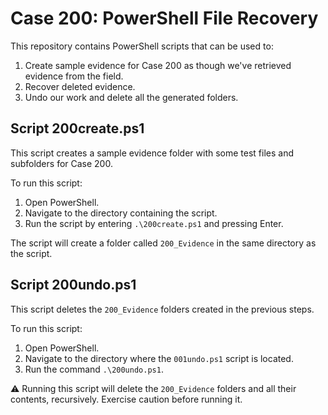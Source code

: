 # Case 200: PowerShell File Recovery

This repository contains PowerShell scripts that can be used to:

1. Create sample evidence for Case 200 as though we've retrieved evidence from the field.
2. Recover deleted evidence.
3. Undo our work and delete all the generated folders.

## Script 200create.ps1

This script creates a sample evidence folder with some test files and subfolders for Case 200.

To run this script:

1. Open PowerShell.
2. Navigate to the directory containing the script.
3. Run the script by entering `.\200create.ps1` and pressing Enter.

The script will create a folder called `200_Evidence` in the same directory as the script.

## Script 200undo.ps1

This script deletes the `200_Evidence` folders created in the previous steps.

To run this script:

1. Open PowerShell.
2. Navigate to the directory where the `001undo.ps1` script is located.
3. Run the command `.\200undo.ps1`.

:warning: Running this script will delete the `200_Evidence` folders and all their contents, recursively.
Exercise caution before running it.

